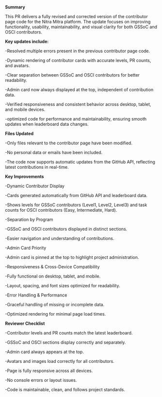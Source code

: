 **Summary**

This PR delivers a fully revised and corrected version of the contributor page code for the Nitra Mitra platform. The update focuses on improving functionality, usability, maintainability, and visual clarity for both GSSoC and OSCI contributors.

**Key updates include:**

-Resolved multiple errors present in the previous contributor page code.

-Dynamic rendering of contributor cards with accurate levels, PR counts, and avatars.

-Clear separation between GSSoC and OSCI contributors for better readability.

-Admin card now always displayed at the top, independent of contribution data.

-Verified responsiveness and consistent behavior across desktop, tablet, and mobile devices.

-optimized code for performance and maintainability, ensuring smooth updates when leaderboard data changes.

**Files Updated**

-Only files relevant to the contributor page have been modified.

-No personal data or emails have been included.

-The code now supports automatic updates from the GitHub API, reflecting latest contributions in real-time.

**Key Improvements**

-Dynamic Contributor Display

-Cards generated automatically from GitHub API and leaderboard data.

-Shows levels for GSSoC contributors (Level1, Level2, Level3) and task counts for OSCI contributors (Easy, Intermediate, Hard).

-Separation by Program

-GSSoC and OSCI contributors displayed in distinct sections.

-Easier navigation and understanding of contributions.

-Admin Card Priority

-Admin card is pinned at the top to highlight project administration.

-Responsiveness & Cross-Device Compatibility

-Fully functional on desktop, tablet, and mobile.

-Layout, spacing, and font sizes optimized for readability.

-Error Handling & Performance

-Graceful handling of missing or incomplete data.

-Optimized rendering for minimal page load times.

**Reviewer Checklist**

 -Contributor levels and PR counts match the latest leaderboard.

 -GSSoC and OSCI sections display correctly and separately.

 -Admin card always appears at the top.

 -Avatars and images load correctly for all contributors.

 -Page is fully responsive across all devices.

 -No console errors or layout issues.

 -Code is maintainable, clean, and follows project standards.
